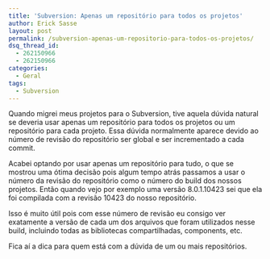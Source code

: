 ```yaml
---
title: 'Subversion: Apenas um repositório para todos os projetos'
author: Erick Sasse
layout: post
permalink: /subversion-apenas-um-repositorio-para-todos-os-projetos/
dsq_thread_id:
  - 262150966
  - 262150966
categories:
  - Geral
tags:
  - Subversion
---
```

Quando migrei meus projetos para o Subversion, tive aquela dúvida natural se deveria usar apenas um repositório para todos os projetos ou um repositório para cada projeto. Essa dúvida normalmente aparece devido ao número de revisão do repositório ser global e ser incrementado a cada commit.

Acabei optando por usar apenas um repositório para tudo, o que se mostrou uma ótima decisão pois algum tempo atrás passamos a usar o número da revisão do repositório como o número do build dos nossos projetos. Então quando vejo por exemplo uma versão 8.0.1.10423 sei que ela foi compilada com a revisão 10423 do nosso repositório. 

Isso é muito útil pois com esse número de revisão eu consigo ver exatamente a versão de cada um dos arquivos que foram utilizados nesse build, incluindo todas as bibliotecas compartilhadas, components, etc.

Fica aí a dica para quem está com a dúvida de um ou mais repositórios.